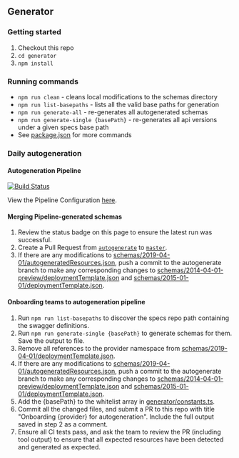## Generator

### Getting started
1. Checkout this repo
2. `cd generator`
3. `npm install`

### Running commands
* `npm run clean` - cleans local modifications to the schemas directory
* `npm run list-basepaths` - lists all the valid base paths for generation
* `npm run generate-all` - re-generates all autogenerated schemas
* `npm run generate-single {basePath}` - re-generates all api versions under a given specs base path
* See [package.json](./package.json) for more commands

### Daily autogeneration

#### Autogeneration Pipeline
[![Build Status](https://dev.azure.com/azure/azure-resource-manager-schemas/_apis/build/status/Autogenerate?branchName=autogenerate)](https://dev.azure.com/azure/azure-resource-manager-schemas/_build/latest?definitionId=38&branchName=autogenerate)

View the Pipeline Configuration [here](/azure-pipelines-autogen.yml).

#### Merging Pipeline-generated schemas

1. Review the status badge on this page to ensure the latest run was successful.
2. Create a Pull Request from [`autogenerate`](https://github.com/Azure/azure-resource-manager-schemas/tree/autogenerate) to [`master`](https://github.com/Azure/azure-resource-manager-schemas/tree/master).
3. If there are any modifications to [schemas/2019-04-01/autogeneratedResources.json](/schemas/2019-04-01/autogeneratedResources.json), push a commit to the autogenerate branch to make any corresponding changes to [schemas/2014-04-01-preview/deploymentTemplate.json](/schemas/2014-04-01-preview/deploymentTemplate.json) and [schemas/2015-01-01/deploymentTemplate.json](/schemas/2015-01-01/deploymentTemplate.json).

#### Onboarding teams to autogeneration pipeline

1. Run `npm run list-basepaths` to discover the specs repo path containing the swagger definitions.
2. Run `npm run generate-single {basePath}` to generate schemas for them. Save the output to file.
3. Remove all references to the provider namespace from [schemas/2019-04-01/deploymentTemplate.json](/schemas/2019-04-01/deploymentTemplate.json). 
4. If there are any modifications to [schemas/2019-04-01/autogeneratedResources.json](/schemas/2019-04-01/autogeneratedResources.json), push a commit to the autogenerate branch to make any corresponding changes to [schemas/2014-04-01-preview/deploymentTemplate.json](/schemas/2014-04-01-preview/deploymentTemplate.json) and [schemas/2015-01-01/deploymentTemplate.json](/schemas/2015-01-01/deploymentTemplate.json).
5. Add the {basePath} to the whitelist array in [generator/constants.ts](/generator/constants.ts).
6. Commit all the changed files, and submit a PR to this repo with title "Onboarding {provider} for autogeneration". Include the full output saved in step 2 as a comment.
7. Ensure all CI tests pass, and ask the team to review the PR (including tool output) to ensure that all expected resources have been detected and generated as expected.